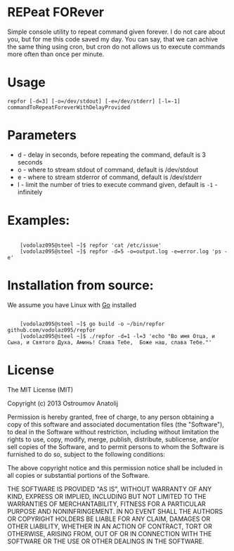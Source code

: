 REPeat FORever
================================
Simple console utility to repeat command given forever.
I do not care about you, but for me this code saved my day.
You can say, that we can achive the same thing using cron, but cron do not allows
us to execute commands more often than once per minute.

Usage
================================
`repfor [-d=3] [-o=/dev/stdout] [-e=/dev/stderr] [-l=-1] commandToRepeatForeverWithDelayProvided`

Parameters
================================

* d - delay in seconds, before repeating the command, default is 3 seconds
* o - where to stream stdout of command, default is /dev/stdout
* e - where to stream stderror of command, default is /dev/stderr
* l - limit the number of tries to execute command given, default is `-1` - infinitely


Examples:
================================
```shell

	[vodolaz095@steel ~]$ repfor 'cat /etc/issue'
	[vodolaz095@steel ~]$ repfor -d=5 -o=output.log -e=error.log 'ps -e'

```

Installation from source:
================================
We assume you have Linux with [Go](http://golang.org/) installed
```shell

	[vodolaz095@steel ~]$ go build -o ~/bin/repfor github.com/vodolaz095/repfor
	[vodolaz095@steel ~]$ ./repfor -d=1 -l=3 'echo "Во имя Отца, и Сына, и Святого Духа, Аминь! Слава Тебе,  Боже наш, слава Тебе."'

```

License
================================
The MIT License (MIT)

Copyright (c) 2013 Ostroumov Anatolij <ostroumov095 at gmail dot com>

Permission is hereby granted, free of charge, to any person obtaining a copy of
this software and associated documentation files (the "Software"), to deal in
the Software without restriction, including without limitation the rights to
use, copy, modify, merge, publish, distribute, sublicense, and/or sell copies of
the Software, and to permit persons to whom the Software is furnished to do so,
subject to the following conditions:

The above copyright notice and this permission notice shall be included in all
copies or substantial portions of the Software.

THE SOFTWARE IS PROVIDED "AS IS", WITHOUT WARRANTY OF ANY KIND, EXPRESS OR
IMPLIED, INCLUDING BUT NOT LIMITED TO THE WARRANTIES OF MERCHANTABILITY, FITNESS
FOR A PARTICULAR PURPOSE AND NONINFRINGEMENT. IN NO EVENT SHALL THE AUTHORS OR
COPYRIGHT HOLDERS BE LIABLE FOR ANY CLAIM, DAMAGES OR OTHER LIABILITY, WHETHER
IN AN ACTION OF CONTRACT, TORT OR OTHERWISE, ARISING FROM, OUT OF OR IN
CONNECTION WITH THE SOFTWARE OR THE USE OR OTHER DEALINGS IN THE SOFTWARE.
